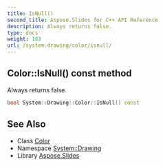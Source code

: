 ```yaml
---
title: IsNull()
second_title: Aspose.Slides for C++ API Reference
description: Always returns false.
type: docs
weight: 183
url: /system.drawing/color/isnull/
---
```

## Color::IsNull() const method


Always returns false.

```cpp
bool System::Drawing::Color::IsNull() const
```

## See Also

* Class [Color](../)
* Namespace [System::Drawing](../../)
* Library [Aspose.Slides](../../../)